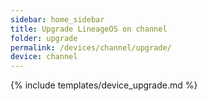 ```yaml
---
sidebar: home_sidebar
title: Upgrade LineageOS on channel
folder: upgrade
permalink: /devices/channel/upgrade/
device: channel
---
```

{% include templates/device_upgrade.md %}
